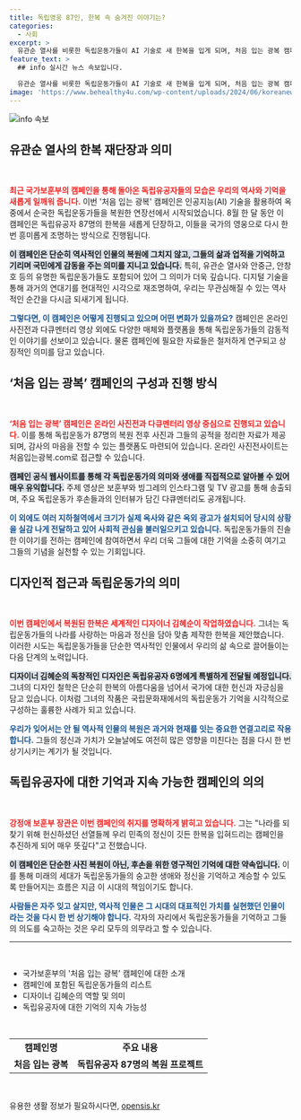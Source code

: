 ```yaml
---
title: 독립영웅 87인, 한복 속 숨겨진 이야기는?
categories:
  - 사회
excerpt: >
  유관순 열사를 비롯한 독립운동가들이 AI 기술로 새 한복을 입게 되며, 처음 입는 광복 캠페인이 시작됩니다. 87명의 영웅을 기억하는 특별한 프로젝트에 주목하세요!
feature_text: >
  ## info 실시간 뉴스 속보입니다.

  유관순 열사를 비롯한 독립운동가들이 AI 기술로 새 한복을 입게 되며, 처음 입는 광복 캠페인이 시작됩니다. 87명의 영웅을 기억하는 특별한 프로젝트에 주목하세요!
image: 'https://www.behealthy4u.com/wp-content/uploads/2024/06/koreanews.jpg'
---
```


<p><img src="https://www.behealthy4u.com/wp-content/uploads/2024/06/koreanews.jpg" alt="info 속보" /></p>

<h2 data-ke-size="size26">유관순 열사의 한복 재단장과 의미</h2>

<p data-ke-size="size16">&nbsp;</p>

<p data-ke-size="size16"><b><span style="color: #ee2323;">최근 국가보훈부의 캠페인을 통해 돌아온 독립유공자들의 모습은 우리의 역사와 기억을 새롭게 일깨워 줍니다.</span></b> 이번 '처음 입는 광복' 캠페인은 인공지능(AI) 기술을 활용하여 옥중에서 순국한 독립운동가들을 복원한 연장선에서 시작되었습니다. 8월 한 달 동안 이 캠페인은 독립유공자 87명의 한복을 새롭게 단장하고, 이들을 국가의 영웅으로 다시 한 번 흥미롭게 조명하는 방식으로 진행됩니다.</p>

<p data-ke-size="size16"><b><span style="background-color: #21538527;">이 캠페인은 단순히 역사적인 인물의 복원에 그치지 않고, 그들의 삶과 업적을 기억하고 기리며 국민에게 감동을 주는 의미를 지니고 있습니다.</span></b> 특히, 유관순 열사와 안중근, 안창호 등의 유명한 독립운동가들도 포함되어 있어 그 의미가 더욱 깊습니다. 디지털 기술을 통해 과거의 연대기를 현대적인 시각으로 재조명하여, 우리는 무관심해질 수 있는 역사적인 순간을 다시금 되새기게 됩니다.</p>

<p data-ke-size="size16"><b><span style="color: #1a5490;">그렇다면, 이 캠페인은 어떻게 진행되고 있으며 어떤 변화가 있을까요?</span></b> 캠페인은 온라인 사진전과 다큐멘터리 영상 외에도 다양한 매체와 플랫폼을 통해 독립운동가들의 감동적인 이야기를 선보이고 있습니다. 물론 캠페인에 필요한 자료들은 철저하게 연구되고 상징적인 의미를 담고 있습니다.</p>

<h2 data-ke-size="size26">‘처음 입는 광복’ 캠페인의 구성과 진행 방식</h2>

<p data-ke-size="size16">&nbsp;</p>

<p data-ke-size="size16"><b><span style="color: #ee2323;">‘처음 입는 광복’ 캠페인은 온라인 사진전과 다큐멘터리 영상 중심으로 진행되고 있습니다.</span></b> 이를 통해 독립운동가 87명의 복원 전후 사진과 그들의 공적을 정리한 자료가 제공되며, 감사의 마음을 전할 수 있는 플랫폼도 마련되어 있습니다. 온라인 사진전사이트는 처음입는광복.com로 접근할 수 있습니다.</p>

<p data-ke-size="size16"><b><span style="background-color: #21538527;">캠페인 공식 웹사이트를 통해 각 독립운동가의 의미와 생애를 직접적으로 알아볼 수 있어 매우 유익합니다.</span></b> 주제 영상은 보훈부와 빙그레의 인스타그램 및 TV 광고를 통해 송출되며, 주요 독립운동가 후손들과의 인터뷰가 담긴 다큐멘터리도 공개됩니다.</p>

<p data-ke-size="size16"><b><span style="color: #1a5490;">이 외에도 여러 지하철역에서 크기가 실제 옥사와 같은 옥외 광고가 설치되어 당시의 상황을 실감 나게 전달하고 있어 사회적 관심을 불러일으키고 있습니다.</span></b> 독립운동가들의 진솔한 이야기를 전하는 캠페인에 참여하면서 우리 더욱 그들에 대한 기억을 소중히 여기고 그들의 기념을 실천할 수 있는 기회입니다.</p>

<h2 data-ke-size="size26">디자인적 접근과 독립운동가의 의미</h2>

<p data-ke-size="size16">&nbsp;</p>

<p data-ke-size="size16"><b><span style="color: #ee2323;">이번 캠페인에서 복원된 한복은 세계적인 디자이너 김혜순이 작업하였습니다.</span></b> 그녀는 독립운동가들의 나라를 사랑하는 마음과 정신을 담아 맞춤 제작한 한복을 제안했습니다. 이러한 시도는 독립운동가들을 단순한 역사적인 인물에서 우리의 삶 속으로 끌어들이는 다음 단계의 노력입니다.</p>

<p data-ke-size="size16"><b><span style="background-color: #21538527;">디자이너 김혜순의 독창적인 디자인은 독립유공자 6명에게 특별하게 전달될 예정입니다.</span></b> 그녀의 디자인 철학은 단순히 한복의 아름다움을 넘어서 국가에 대한 헌신과 자긍심을 담고 있습니다. 이처럼 그녀의 작품은 국립문화재에서의 독립운동가 기억을 시각적으로 구성하는 훌륭한 사례가 되고 있습니다.</p>

<p data-ke-size="size16"><b><span style="color: #1a5490;">우리가 잊어서는 안 될 역사적 인물의 복원은 과거와 현재를 잇는 중요한 연결고리로 작용합니다.</span></b> 그들의 정신과 가치가 오늘날에도 여전히 많은 영향을 미친다는 점을 다시 한 번 상기시키는 계기가 될 것입니다.</p>

<h2 data-ke-size="size26">독립유공자에 대한 기억과 지속 가능한 캠페인의 의의</h2>

<p data-ke-size="size16">&nbsp;</p>

<p data-ke-size="size16"><b><span style="color: #ee2323;">강정애 보훈부 장관은 이번 캠페인의 취지를 명확하게 밝히고 있습니다.</span></b> 그는 "나라를 되찾기 위해 헌신하셨던 선열들께 우리 민족의 정신이 깃든 한복을 입혀드리는 캠페인을 추진하게 되어 매우 뜻깊다"고 전했습니다.</p>

<p data-ke-size="size16"><b><span style="background-color: #21538527;">이 캠페인은 단순한 사진 복원이 아닌, 후손을 위한 영구적인 기억에 대한 약속입니다.</span></b> 이를 통해 미래의 세대가 독립운동가들의 숭고한 생애와 정신을 기억하고 계승할 수 있도록 만들어지는 흐름은 지금 이 시대의 책임이기도 합니다.</p>

<p data-ke-size="size16"><b><span style="color: #1a5490;">사람들은 자주 잊고 살지만, 역사적 인물은 그 시대의 대표적인 가치를 실현했던 인물이라는 것을 다시 한 번 상기해야 합니다.</span></b> 각자의 자리에서 독립운동가들을 기억하고 그들의 의도를 숙고하는 것은 우리 모두의 의무라고 할 수 있습니다.</p>

<hr />

<p data-ke-size="size16">&nbsp;</p>

<ul>
    <li>국가보훈부의 '처음 입는 광복' 캠페인에 대한 소개</li>
    <li>캠페인에 포함된 독립운동가들의 리스트</li>
    <li>디자이너 김혜순의 역할 및 의미</li>
    <li>독립유공자에 대한 기억의 지속 가능성</li>
</ul>

<p data-ke-size="size16">&nbsp;</p>

<table>
    <tr>
        <td style="text-align: center; height: 17px;"><b>캠페인명</b></td>
        <td style="text-align: center; height: 17px;"><b>주요 내용</b></td>
    </tr>
    <tr>
        <td style="text-align: center; height: 17px;"><b>처음 입는 광복</b></td>
        <td style="text-align: center; height: 17px;"><b>독립유공자 87명의 복원 프로젝트</b></td>
    </tr>
</table>

<p data-ke-size="size16">&nbsp;</p>
유용한 생활 정보가 필요하시다면, <a href="https://opensis.kr" rel="dofollow">opensis.kr</a>


